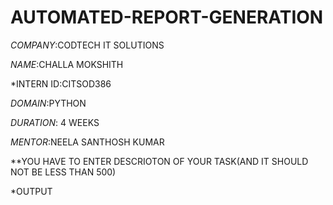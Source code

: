 # AUTOMATED-REPORT-GENERATION

*COMPANY*:CODTECH IT SOLUTIONS

*NAME*:CHALLA MOKSHITH

*INTERN ID:CITSOD386

*DOMAIN*:PYTHON

*DURATION*: 4 WEEKS

*MENTOR*:NEELA SANTHOSH KUMAR

**YOU HAVE TO ENTER DESCRIOTON OF YOUR TASK(AND IT SHOULD NOT BE LESS THAN 500)

*OUTPUT

